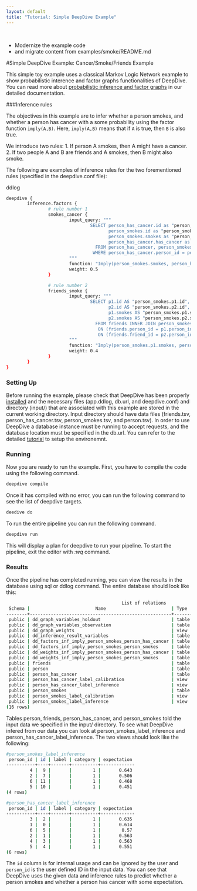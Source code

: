 ```yaml
---
layout: default
title: "Tutorial: Simple DeepDive Example"
---
```


<br><todo>

- Modernize the example code
- and migrate content from examples/smoke/README.md

</todo>

#Simple DeepDive Example: Cancer/Smoke/Friends Example

This simple toy example uses a classical Markov Logic Network example to show probabilistic interence and factor graphs functionalities of DeepDive. You can read more about [probabilistic inference and factor graphs](http://deepdive.stanford.edu/doc/general/inference.html) in our detailed documentation.

###Inference rules

The objectives in this example are to infer whether a person smokes, and whether a person has cancer with a some probability using the factor function `imply(A,B)`. Here, `imply(A,B)` means that if `A` is true, then `B` is also true.

We introduce two rules:
        1. If person A smokes, then A might have a cancer.
        2. If two people A and B are friends and A smokes, then B might also smoke.

The following are examples of inference rules for the two forementioned rules (specified in the deepdive.conf file):

<todo>ddlog</todo>

```bash
deepdive {
        inference.factors {
                # rule number 1
                smokes_cancer {
                        input_query: """
                                SELECT person_has_cancer.id as "person_has_cancer.id",
                                       person_smokes.id as "person_smokes.id",
                                       person_smokes.smokes as "person_smokes.smokes",
                                       person_has_cancer.has_cancer as "person_has_cancer.has_cancer"
                                  FROM person_has_cancer, person_smokes
                                 WHERE person_has_cancer.person_id = person_smokes.person_id
                        """
                        function: "Imply(person_smokes.smokes, person_has_cancer.has_cancer)"
                        weight: 0.5
                }

                # rule number 2
                friends_smoke {
                        input_query: """
                                SELECT p1.id AS "person_smokes.p1.id",
                                       p2.id AS "person_smokes.p2.id",
                                       p1.smokes AS "person_smokes.p1.smokes",
                                       p2.smokes AS "person_smokes.p2.smokes"
                                  FROM friends INNER JOIN person_smokes AS p1
                                   ON (friends.person_id = p1.person_id) INNER JOIN person_smokes AS p2
                                   ON (friends.friend_id = p2.person_id)
                        """
                        function: "Imply(person_smokes.p1.smokes, person_smokes.p2.smokes)"
                        weight: 0.4
                }
        }
}

```
### <a name="Setting Up" href="#"></a> Setting Up

Before running the example, please check that DeepDive has been properly [installed](http://deepdive.stanford.edu/doc/basics/installation.html) and the necessary files (app.ddlog, db.url, and deepdive.conf) and directory (input/) that are associated with this example are stored in the current working directory. Input directory should have data files (friends.tsv, person_has_cancer.tsv, person_smokes.tsv, and person.tsv). In order to use DeepDive a database instance must be running to accept requests, and the database location must be specified in the db.url. You can refer to the detailed [tutorial](example-spouse.md) to setup the environemnt.

### <a name="Running" href="#"></a> Running

Now you are ready to run the example. First, you have to compile the code using the following command.
```bash
deepdive compile
```
Once it has compiled with no error, you can run the following command to see the list of deepdive targets.
```bash
deedive do
```
To run the entire pipeline you can run the following command.
```bash
deepdive run
```
This will display a plan for deepdive to run your pipeline. To start the pipeline, exit the editor with *:wq* command.

### <a name="Results" href="#"></a> Results

Once the pipeline has completed running, you can view the results in the database using sql or ddlog command. The entire database should look like this:

```bash
                                            List of relations
 Schema |                         Name                         | Type  | Owner |    Size    | Description
--------+------------------------------------------------------+-------+-------+------------+-------------
 public | dd_graph_variables_holdout                           | table | user | 0 bytes    |
 public | dd_graph_variables_observation                       | table | user | 0 bytes    |
 public | dd_graph_weights                                     | view  | user | 0 bytes    |
 public | dd_inference_result_variables                        | table | user | 8192 bytes |
 public | dd_factors_inf_imply_person_smokes_person_has_cancer | table | user | 8192 bytes |
 public | dd_factors_inf_imply_person_smokes_person_smokes     | table | user | 8192 bytes |
 public | dd_weights_inf_imply_person_smokes_person_has_cancer | table | user | 16 kB      |
 public | dd_weights_inf_imply_person_smokes_person_smokes     | table | user | 16 kB      |
 public | friends                                              | table | user | 8192 bytes |
 public | person                                               | table | user | 16 kB      |
 public | person_has_cancer                                    | table | user | 8192 bytes |
 public | person_has_cancer_label_calibration                  | view  | user | 0 bytes    |
 public | person_has_cancer_label_inference                    | view  | user | 0 bytes    |
 public | person_smokes                                        | table | user | 8192 bytes |
 public | person_smokes_label_calibration                      | view  | user | 0 bytes    |
 public | person_smokes_label_inference                        | view  | user | 0 bytes    |
(16 rows)
```
Tables person, friends, person_has_cancer, and person_smokes told the input data we specified in the input/ directory. To see what DeepDive infered from our data you can look at person_smokes_label_inference and  person_has_cancer_label_inference. The two views should look like the following:

```bash
#person_smokes_label_inference
 person_id | id | label | category | expectation
-----------+----+-------+----------+-------------
         4 |  9 |       |        1 |       0.643
         2 |  7 |       |        1 |       0.506
         6 | 11 |       |        1 |       0.468
         5 | 10 |       |        1 |       0.451
(4 rows)

#person_has_cancer_label_inference
 person_id | id | label | category | expectation
-----------+----+-------+----------+-------------
         3 |  2 |       |        1 |       0.635
         1 |  0 |       |        1 |       0.614
         6 |  5 |       |        1 |        0.57
         2 |  1 |       |        1 |       0.563
         4 |  3 |       |        1 |       0.563
         5 |  4 |       |        1 |       0.551
(6 rows)
```

The `id` column is for internal usage and can be ignored by the user and `person_id` is the user defined ID in the input data. You can see that DeepDive uses the given data and inference rules to predict whether a person smokes and whether a person has cancer with some expectation.


